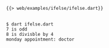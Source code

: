 <!--
title: If / Else
-->

<pre>
<code class="hljs dart">{{> web/examples/ifelse/ifelse.dart}}
</code>
</pre>

```
$ dart ifelse.dart
7 is odd
8 is divisble by 4
monday appointment: doctor
```
